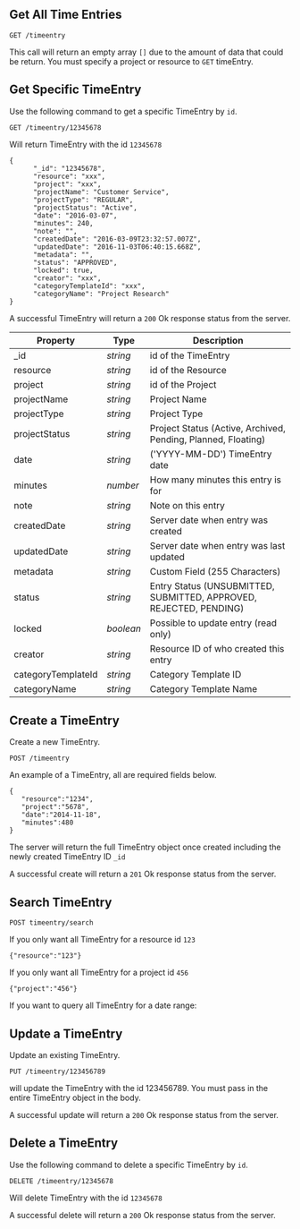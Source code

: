 ## Get All Time Entries

```
GET /timeentry
```

This call will return an empty array `[]` due to the amount of data that could be return. You must specify a project or resource to `GET` timeEntry.

## Get Specific TimeEntry
Use the following command to get a specific TimeEntry by `id`.
```
GET /timeentry/12345678
```
Will return TimeEntry with the id `12345678`

```
{
      "_id": "12345678",
      "resource": "xxx",
      "project": "xxx",
      "projectName": "Customer Service",
      "projectType": "REGULAR",
      "projectStatus": "Active",
      "date": "2016-03-07",
      "minutes": 240,
      "note": "",
      "createdDate": "2016-03-09T23:32:57.007Z",
      "updatedDate": "2016-11-03T06:40:15.668Z",
      "metadata": "",
      "status": "APPROVED",
      "locked": true,
      "creator": "xxx",
      "categoryTemplateId": "xxx",
      "categoryName": "Project Research"
}
```

A successful TimeEntry will return a `200` Ok response status from the server.

Property | Type | Description
--- | --- | ---
_id | *string* | id of the TimeEntry
resource | *string* | id of the Resource
project | *string* | id of the Project  
projectName | *string* | Project Name
projectType | *string* | Project Type
projectStatus | *string* | Project Status (Active, Archived, Pending, Planned, Floating)
date | *string* | ('YYYY-MM-DD') TimeEntry date
minutes | *number* | How many minutes this entry is for
note | *string* | Note on this entry
createdDate | *string* | Server date when entry was created
updatedDate | *string* | Server date when entry was last updated
metadata | *string* | Custom Field (255 Characters)
status | *string* | Entry Status (UNSUBMITTED, SUBMITTED, APPROVED, REJECTED, PENDING)
locked | *boolean* | Possible to update entry (read only)
creator |*string* | Resource ID of who created this entry
categoryTemplateId |*string* | Category Template ID
categoryName |*string* | Category Template Name

## Create a TimeEntry
Create a new TimeEntry.
```
POST /timeentry
```
An example of a TimeEntry, all are required fields below. 

```
{
   "resource":"1234",
   "project":"5678",
   "date":"2014-11-18",
   "minutes":480
}
```
The server will return the full TimeEntry object once created including the newly created TimeEntry ID `_id`

A successful create will return a `201` Ok response status from the server.

## Search TimeEntry
```
POST timeentry/search
```
If you only want all TimeEntry for a resource id `123`
```
{"resource":"123"}
```
If you only want all TimeEntry for a project id `456`
```
{"project":"456"}
```
If you want to query all TimeEntry for a date range:

## Update a TimeEntry
Update an existing TimeEntry.
```
PUT /timeentry/123456789
```
will update the TimeEntry with the id 123456789. You must pass in the entire TimeEntry object in the body. 

A successful update will return a `200` Ok response status from the server.

## Delete a TimeEntry
Use the following command to delete a specific TimeEntry by `id`.
```
DELETE /timeentry/12345678
```
Will delete TimeEntry with the id `12345678`

A successful delete will return a `200` Ok response status from the server.
